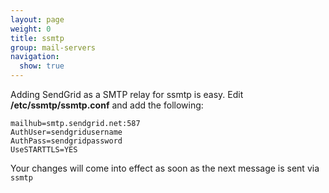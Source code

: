 ```yaml
---
layout: page
weight: 0
title: ssmtp
group: mail-servers
navigation:
  show: true
---
```


Adding SendGrid as a SMTP relay for ssmtp is easy. Edit **/etc/ssmtp/ssmtp.conf** and add the following:
```
mailhub=smtp.sendgrid.net:587
AuthUser=sendgridusername
AuthPass=sendgridpassword
UseSTARTTLS=YES
```

Your changes will come into effect as soon as the next message is sent via `ssmtp`
